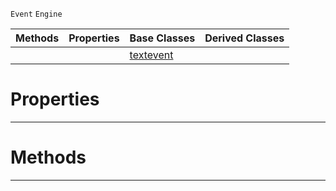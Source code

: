  `Event` `Engine`



|Methods|Properties|Base Classes|Derived Classes|
|---|---|---|---|
| | |[textevent](https://github.com/zeroengineteam/ZeroDocs/code_reference/class_reference/textevent.markdown)| |


 #  Properties


---  
 #  Methods


---  
 

 